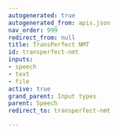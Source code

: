 ```yaml
---
autogenerated: true
autogenerated_from: apis.json
nav_order: 999
redirect_from: null
title: TransPerfect NMT
id: transperfect-nmt
inputs:
- speech
- text
- file
active: true
grand_parent: Input types
parent: Speech
redirect_to: transperfect-nmt

---
```


